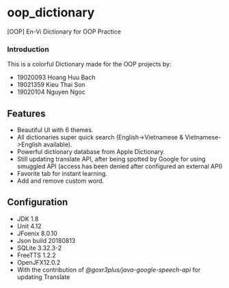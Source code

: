 # oop_dictionary
[OOP] En-Vi Dictionary for OOP Practice

### Introduction

This is a colorful Dictionary made for the OOP projects by:
- 19020093 Hoang Huu Bach
- 19021359 Kieu Thai Son
- 19020104 Nguyen Ngoc 
## Features
- Beautiful UI with 6 themes.
- All dictionaries super quick search (English->Vietnamese & Vietnamese->English available).
- Powerful dictionary database from Apple Dictionary.
- Still updating translate API, after being spotted by Google for using smuggled API (access has been denied after configured an external API)
- Favorite tab for instant learning.
- Add and remove custom word.

## Configuration
- JDK 1.8
- Unit 4.12
- JFoenix 8.0.10
- Json build 20180813
- SQLite 3.32.3-2
- FreeTTS 1.2.2
- OpenJFX12.0.2
- With the contribution of *@goxr3plus/java-google-speech-api* for updating Translate
